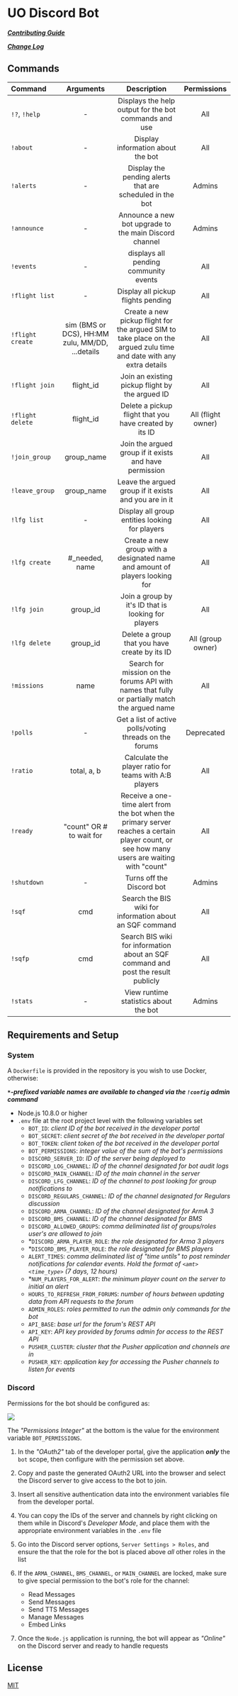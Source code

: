 # UO Discord Bot

[_**Contributing Guide**_](./.github/CONTRIBUTING.md)

[_**Change Log**_](./.github/CHANGELOG.md)

## Commands

| Command          |                    Arguments                    |                                                                 Description                                                                  |    Permissions     |
| :--------------- | :---------------------------------------------: | :------------------------------------------------------------------------------------------------------------------------------------------: | :----------------: |
| `!?`, `!help`    |                        -                        |                                            Displays the help output for the bot commands and use                                             |        All         |
| `!about`         |                        -                        |                                                      Display information about the bot                                                       |        All         |
| `!alerts`        |                        -                        |                                           Display the pending alerts that are scheduled in the bot                                           |       Admins       |
| `!announce`      |                        -                        |                                            Announce a new bot upgrade to the main Discord channel                                            |       Admins       |
| `!events`        |                        -                        |                                                    displays all pending community events                                                     |        All         |
| `!flight list`   |                        -                        |                                                      Display all pickup flights pending                                                      |        All         |
| `!flight create` | sim (BMS or DCS), HH:MM zulu, MM/DD, ...details |             Create a new pickup flight for the argued SIM to take place on the argued zulu time and date with any extra details              |        All         |
| `!flight join`   |                    flight_id                    |                                               Join an existing pickup flight by the argued ID                                                |        All         |
| `!flight delete` |                    flight_id                    |                                            Delete a pickup flight that you have created by its ID                                            | All (flight owner) |
| `!join_group`    |                   group_name                    |                                            Join the argued group if it exists and have permission                                            |        All         |
| `!leave_group`   |                   group_name                    |                                            Leave the argued group if it exists and you are in it                                             |        All         |
| `!lfg list`      |                        -                        |                                                Display all group entities looking for players                                                |        All         |
| `!lfg create`    |                 #_needed, name                  |                                 Create a new group with a designated name and amount of players looking for                                  |        All         |
| `!lfg join`      |                    group_id                     |                                             Join a group by it's ID that is looking for players                                              |        All         |
| `!lfg delete`    |                    group_id                     |                                                Delete a group that you have create by its ID                                                 | All (group owner)  |
| `!missions`      |                      name                       |                        Search for mission on the forums API with names that fully or partially match the argued name                         |        All         |
| `!polls`         |                        -                        |                                           Get a list of active polls/voting threads on the forums                                            |     Deprecated     |
| `!ratio`         |                   total, a, b                   |                                            Calculate the player ratio for teams with A:B players                                             |        All         |
| `!ready`         |            "count" OR # to wait for             | Receive a one-time alert from the bot when the primary server reaches a certain player count, or see how many users are waiting with "count" |        All         |
| `!shutdown`      |                        -                        |                                                          Turns off the Discord bot                                                           |       Admins       |
| `!sqf`           |                       cmd                       |                                           Search the BIS wiki for information about an SQF command                                           |        All         |
| `!sqfp`          |                       cmd                       |                              Search BIS wiki for information about an SQF command and post the result publicly                               |        All         |
| `!stats`         |                        -                        |                                                    View runtime statistics about the bot                                                     |       Admins       |

## Requirements and Setup

### System

A `Dockerfile` is provided in the repository is you wish to use Docker, otherwise:

_**`*`-prefixed variable names are available to changed via the `!config` admin command**_

- Node.js 10.8.0 or higher
- `.env` file at the root project level with the following variables set
  - `BOT_ID`: _client ID of the bot received in the developer portal_
  - `BOT_SECRET`: _client secret of the bot received in the developer portal_
  - `BOT_TOKEN`: _client token of the bot received in the developer portal_
  - `BOT_PERMISSIONS`: _integer value of the sum of the bot's permissions_
  - `DISCORD_SERVER_ID`: _ID of the server being deployed to_
  - `DISCORD_LOG_CHANNEL`: _ID of the channel designated for bot audit logs_
  - `DISCORD_MAIN_CHANNEL`: _ID of the main channel in the server_
  - `DISCORD_LFG_CHANNEL`: _ID of the channel to post looking for group notifications to_
  - `DISCORD_REGULARS_CHANNEL`: _ID of the channel designated for Regulars discussion_
  - `DISCORD_ARMA_CHANNEL`: _ID of the channel designated for ArmA 3_
  - `DISCORD_BMS_CHANNEL`: _ID of the channel designated for BMS_
  - `DISCORD_ALLOWED_GROUPS`: _comma deliminated list of groups/roles user's are allowed to join_
  - \*`DISCORD_ARMA_PLAYER_ROLE`: _the role designated for Arma 3 players_
  - \*`DISCORD_BMS_PLAYER_ROLE`: _the role designated for BMS players_
  - `ALERT_TIMES`: _comma deliminated list of "time untils" to post reminder notifications for calendar events. Hold the format of `<amt> <time_type>` (7 days, 12 hours)_
  - \*`NUM_PLAYERS_FOR_ALERT`: _the minimum player count on the server to initial an alert_
  - `HOURS_TO_REFRESH_FROM_FORUMS`: _number of hours between updating data from API requests to the forum_
  - `ADMIN_ROLES`: _roles permitted to run the admin only commands for the bot_
  - `API_BASE`: _base url for the forum's REST API_
  - `API_KEY`: _API key provided by forums admin for access to the REST API_
  - `PUSHER_CLUSTER`: _cluster that the Pusher application and channels are in_
  - `PUSHER_KEY`: _application key for accessing the Pusher channels to listen for events_

### Discord

Permissions for the bot should be configured as:

<img src="https://i.imgur.com/gjWLIRH.png" />

The _"Permissions Integer"_ at the bottom is the value for the environment variable `BOT_PERMISSIONS`.

1. In the _"OAuth2"_ tab of the developer portal, give the application **_only_** the `bot` scope, then configure with the permission set above.

2. Copy and paste the generated OAuth2 URL into the browser and select the Discord server to give access to the bot to join.

3. Insert all sensitive authentication data into the environment variables file from the developer portal.

4. You can copy the IDs of the server and channels by right clicking on them while in Discord's _Developer Mode_, and place them with the appropriate environment variables in the `.env` file

5. Go into the Discord server options, `Server Settings > Roles`, and ensure the that the role for the bot is placed above _all_ other roles in the list

6. If the `ARMA_CHANNEL`, `BMS_CHANNEL`, or `MAIN_CHANNEL` are locked, make sure to give special permission to the bot's role for the channel:

   - Read Messages
   - Send Messages
   - Send TTS Messages
   - Manage Messages
   - Embed Links

7. Once the `Node.js` application is running, the bot will appear as _"Online"_ on the Discord server and ready to handle requests

## License

[MIT](./LICENSE)
